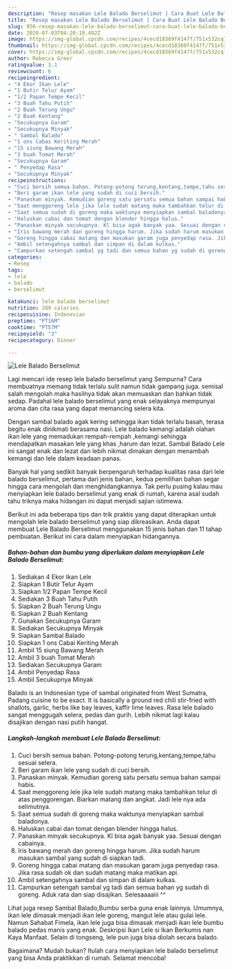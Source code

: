```yaml
---
description: "Resep masakan Lele Balado Berselimut | Cara Buat Lele Balado Berselimut Yang Enak dan Simpel"
title: "Resep masakan Lele Balado Berselimut | Cara Buat Lele Balado Berselimut Yang Enak dan Simpel"
slug: 956-resep-masakan-lele-balado-berselimut-cara-buat-lele-balado-berselimut-yang-enak-dan-simpel
date: 2020-07-03T04:20:19.492Z
image: https://img-global.cpcdn.com/recipes/4cecd18369f4147f/751x532cq70/lele-balado-berselimut-foto-resep-utama.jpg
thumbnail: https://img-global.cpcdn.com/recipes/4cecd18369f4147f/751x532cq70/lele-balado-berselimut-foto-resep-utama.jpg
cover: https://img-global.cpcdn.com/recipes/4cecd18369f4147f/751x532cq70/lele-balado-berselimut-foto-resep-utama.jpg
author: Rebecca Greer
ratingvalue: 3.1
reviewcount: 6
recipeingredient:
- "4 Ekor Ikan Lele"
- "1 Butir Telur Ayam"
- "1/2 Papan Tempe Kecil"
- "3 Buah Tahu Putih"
- "2 Buah Terung Ungu"
- "2 Buah Kentang"
- "Secukupnya Garam"
- "Secukupnya Minyak"
- " Sambal Balado"
- "1 ons Cabai Keriting Merah"
- "15 siung Bawang Merah"
- "3 buah Tomat Merah"
- "Secukupnya Garam"
- " Penyedap Rasa"
- "Secukupnya Minyak"
recipeinstructions:
- "Cuci bersih semua bahan. Potong-potong terung,kentang,tempe,tahu sesuai selera."
- "Beri garam ikan lele yang sudah di cuci bersih."
- "Panaskan minyak. Kemudian goreng satu persatu semua bahan sampai habis."
- "Saat menggoreng lele jika lele sudah matang maka tambahkan telur di atas penggorengan. Biarkan matang dan angkat. Jadi lele nya ada selimutnya."
- "Saat semua sudah di goreng maka waktunya menyiapkan sambal baladonya."
- "Haluskan cabai dan tomat dengan blender hingga halus."
- "Panaskan minyak secukupnya. Kl bisa agak banyak yaa. Sesuai dengan cabainya."
- "Iris bawang merah dan goreng hingga harum. Jika sudah harum masukan sambal yang sudah di siapkan tadi."
- "Goreng hingga cabai matang dan masukan garam juga penyedap rasa. Jika rasa sudah ok dan sudah matang maka matikan api."
- "Ambil setengahnya sambal dan simpan di dalam kulkas."
- "Campurkan setengah sambal yg tadi dan semua bahan yg sudah di goreng. Aduk rata dan siap disajikan. Selesaaaaiii ^^"
categories:
- Resep
tags:
- lele
- balado
- berselimut

katakunci: lele balado berselimut 
nutrition: 289 calories
recipecuisine: Indonesian
preptime: "PT16M"
cooktime: "PT57M"
recipeyield: "3"
recipecategory: Dinner

---
```



![Lele Balado Berselimut](https://img-global.cpcdn.com/recipes/4cecd18369f4147f/751x532cq70/lele-balado-berselimut-foto-resep-utama.jpg)

Lagi mencari ide resep lele balado berselimut yang Sempurna? Cara membuatnya memang tidak terlalu sulit namun tidak gampang juga. semisal salah mengolah maka hasilnya tidak akan memuaskan dan bahkan tidak sedap. Padahal lele balado berselimut yang enak selayaknya mempunyai aroma dan cita rasa yang dapat memancing selera kita.

Dengan sambal balado agak kering sehingga ikan tidak terlalu basah, terasa begitu enak dinikmati berasama nasi. Lele balado kemangi adalah olahan ikan lele yang memadukan rempah-rempah ,kemangi sehingga mendapatkan masakan lele yang khas ,harum dan lezat. Sambal Balado Lele ini sangat enak dan lezat dan lebih nikmat dimakan dengan menambah kemangi dan lele dalam keadaan panas.

Banyak hal yang sedikit banyak berpengaruh terhadap kualitas rasa dari lele balado berselimut, pertama dari jenis bahan, kedua pemilihan bahan segar hingga cara mengolah dan menghidangkannya. Tak perlu pusing kalau mau menyiapkan lele balado berselimut yang enak di rumah, karena asal sudah tahu triknya maka hidangan ini dapat menjadi sajian istimewa.


Berikut ini ada beberapa tips dan trik praktis yang dapat diterapkan untuk mengolah lele balado berselimut yang siap dikreasikan. Anda dapat membuat Lele Balado Berselimut menggunakan 15 jenis bahan dan 11 tahap pembuatan. Berikut ini cara dalam menyiapkan hidangannya.

<!--inarticleads1-->

##### Bahan-bahan dan bumbu yang diperlukan dalam menyiapkan Lele Balado Berselimut:

1. Sediakan 4 Ekor Ikan Lele
1. Siapkan 1 Butir Telur Ayam
1. Siapkan 1/2 Papan Tempe Kecil
1. Sediakan 3 Buah Tahu Putih
1. Siapkan 2 Buah Terung Ungu
1. Siapkan 2 Buah Kentang
1. Gunakan Secukupnya Garam
1. Sediakan Secukupnya Minyak
1. Siapkan  Sambal Balado
1. Siapkan 1 ons Cabai Keriting Merah
1. Ambil 15 siung Bawang Merah
1. Ambil 3 buah Tomat Merah
1. Sediakan Secukupnya Garam
1. Ambil  Penyedap Rasa
1. Ambil Secukupnya Minyak


Balado is an Indonesian type of sambal originated from West Sumatra, Padang cuisine to be exact. It is basically a ground red chili stir-fried with shallots, garlic, herbs like bay leaves, kaffir lime leaves. Rasa lele balado sangat menggugah selera, pedas dan gurih. Lebih nikmat lagi kalau disajikan dengan nasi putih hangat. 

<!--inarticleads2-->

##### Langkah-langkah membuat Lele Balado Berselimut:

1. Cuci bersih semua bahan. Potong-potong terung,kentang,tempe,tahu sesuai selera.
1. Beri garam ikan lele yang sudah di cuci bersih.
1. Panaskan minyak. Kemudian goreng satu persatu semua bahan sampai habis.
1. Saat menggoreng lele jika lele sudah matang maka tambahkan telur di atas penggorengan. Biarkan matang dan angkat. Jadi lele nya ada selimutnya.
1. Saat semua sudah di goreng maka waktunya menyiapkan sambal baladonya.
1. Haluskan cabai dan tomat dengan blender hingga halus.
1. Panaskan minyak secukupnya. Kl bisa agak banyak yaa. Sesuai dengan cabainya.
1. Iris bawang merah dan goreng hingga harum. Jika sudah harum masukan sambal yang sudah di siapkan tadi.
1. Goreng hingga cabai matang dan masukan garam juga penyedap rasa. Jika rasa sudah ok dan sudah matang maka matikan api.
1. Ambil setengahnya sambal dan simpan di dalam kulkas.
1. Campurkan setengah sambal yg tadi dan semua bahan yg sudah di goreng. Aduk rata dan siap disajikan. Selesaaaaiii ^^


Lihat juga resep Sambal Balado,Bumbu serba guna enak lainnya. Umumnya, ikan lele dimasak menjadi ikan lele goreng, mangut lele atau gulai lele. Namun Sahabat Fimela, ikan lele juga bisa dimasak menjadi ikan lele bumbu balado pedas manis yang enak. Deskripsi Ikan Lele si Ikan Berkumis nan Kaya Manfaat. Selain di tongseng, lele pun juga bisa diolah secara balado. 

Bagaimana? Mudah bukan? Itulah cara menyiapkan lele balado berselimut yang bisa Anda praktikkan di rumah. Selamat mencoba!
